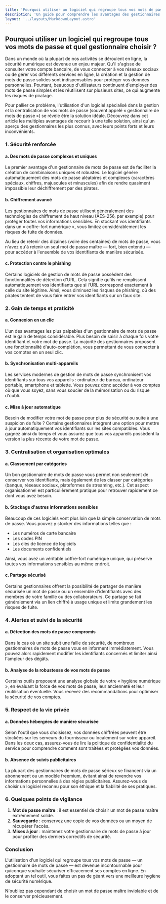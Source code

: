 ```yaml
---
title: 'Pourquoi utiliser un logiciel qui regroupe tous vos mots de passe et quel gestionnaire choisir ?'
description: 'Un guide pour comprendre les avantages des gestionnaires de mots de passe et comment choisir le bon outil pour votre sécurité en ligne.'
layout: '../layouts/MarkdownLayout.astro'
---
```


## Pourquoi utiliser un logiciel qui regroupe tous vos mots de passe et quel gestionnaire choisir ?

Dans un monde où la plupart de nos activités se déroulent en ligne, la sécurité numérique est devenue un enjeu majeur. Qu'il s'agisse de consulter votre compte bancaire, de vous connecter à vos réseaux sociaux ou de gérer vos différents services en ligne, la création et la gestion de mots de passe solides sont indispensables pour protéger vos données personnelles. Pourtant, beaucoup d'utilisateurs continuent d'employer des mots de passe simples et les réutilisent sur plusieurs sites, ce qui augmente les risques de piratage.

Pour pallier ce problème, l'utilisation d'un logiciel spécialisé dans la gestion et la centralisation de vos mots de passe (souvent appelé « gestionnaire de mots de passe ») se révèle être la solution idéale. Découvrez dans cet article les multiples avantages de recourir à une telle solution, ainsi qu'un aperçu des gestionnaires les plus connus, avec leurs points forts et leurs inconvénients.

### 1. Sécurité renforcée

#### a. Des mots de passe complexes et uniques

Le premier avantage d'un gestionnaire de mots de passe est de faciliter la création de combinaisons uniques et robustes. Le logiciel génère automatiquement des mots de passe aléatoires et complexes (caractères spéciaux, chiffres, majuscules et minuscules) afin de rendre quasiment impossible leur déchiffrement par des pirates.

#### b. Chiffrement avancé

Les gestionnaires de mots de passe utilisent généralement des technologies de chiffrement de haut niveau (AES-256, par exemple) pour protéger toutes vos informations sensibles. En stockant vos identifiants dans un « coffre-fort numérique », vous limitez considérablement les risques de fuite de données.

Au lieu de retenir des dizaines (voire des centaines) de mots de passe, vous n'avez qu'à retenir un seul mot de passe maître — fort, bien entendu — pour accéder à l'ensemble de vos identifiants de manière sécurisée.

#### c. Protection contre le phishing

Certains logiciels de gestion de mots de passe possèdent des fonctionnalités de détection d'URL. Cela signifie qu'ils ne remplissent automatiquement vos identifiants que si l'URL correspond exactement à celle du site légitime. Ainsi, vous diminuez les risques de phishing, où des pirates tentent de vous faire entrer vos identifiants sur un faux site.

### 2. Gain de temps et praticité

#### a. Connexion en un clic

L'un des avantages les plus palpables d'un gestionnaire de mots de passe est le gain de temps considérable. Plus besoin de saisir à chaque fois votre identifiant et votre mot de passe. La majorité des gestionnaires proposent une fonctionnalité d'auto-complétion, vous permettant de vous connecter à vos comptes en un seul clic.

#### b. Synchronisation multi-appareils

Les services modernes de gestion de mots de passe synchronisent vos identifiants sur tous vos appareils : ordinateur de bureau, ordinateur portable, smartphone et tablette. Vous pouvez donc accéder à vos comptes où que vous soyez, sans vous soucier de la mémorisation ou du risque d'oubli.

#### c. Mise à jour automatique

Besoin de modifier votre mot de passe pour plus de sécurité ou suite à une suspicion de fuite ? Certains gestionnaires intègrent une option pour mettre à jour automatiquement vos identifiants sur les sites compatibles. Vous gagnez ainsi du temps et vous assurez que tous vos appareils possèdent la version la plus récente de votre mot de passe.

### 3. Centralisation et organisation optimales

#### a. Classement par catégories

Un bon gestionnaire de mots de passe vous permet non seulement de conserver vos identifiants, mais également de les classer par catégories (banque, réseaux sociaux, plateformes de streaming, etc.). Cet aspect organisationnel est particulièrement pratique pour retrouver rapidement ce dont vous avez besoin.

#### b. Stockage d'autres informations sensibles

Beaucoup de ces logiciels vont plus loin que la simple conservation de mots de passe. Vous pouvez y stocker des informations telles que :

- Les numéros de carte bancaire
- Les codes PIN
- Les clés de licence de logiciels
- Les documents confidentiels

Ainsi, vous avez un véritable coffre-fort numérique unique, qui préserve toutes vos informations sensibles au même endroit.

#### c. Partage sécurisé

Certains gestionnaires offrent la possibilité de partager de manière sécurisée un mot de passe ou un ensemble d'identifiants avec des membres de votre famille ou des collaborateurs. Ce partage se fait généralement via un lien chiffré à usage unique et limite grandement les risques de fuite.

### 4. Alertes et suivi de la sécurité

#### a. Détection des mots de passe compromis

Dans le cas où un site subit une faille de sécurité, de nombreux gestionnaires de mots de passe vous en informent immédiatement. Vous pouvez alors rapidement modifier les identifiants concernés et limiter ainsi l'ampleur des dégâts.

#### b. Analyse de la robustesse de vos mots de passe

Certains outils proposent une analyse globale de votre « hygiène numérique », en évaluant la force de vos mots de passe, leur ancienneté et leur réutilisation éventuelle. Vous recevez des recommandations pour optimiser la sécurité de vos comptes.

### 5. Respect de la vie privée

#### a. Données hébergées de manière sécurisée

Selon l'outil que vous choisissez, vos données chiffrées peuvent être stockées sur les serveurs du fournisseur ou localement sur votre appareil. Dans les deux cas, assurez-vous de lire la politique de confidentialité du service pour comprendre comment sont traitées et protégées vos données.

#### b. Absence de suivis publicitaires

La plupart des gestionnaires de mots de passe sérieux se financent via un abonnement ou un modèle freemium, évitant ainsi de revendre vos informations personnelles à des régies publicitaires. Assurez-vous de choisir un logiciel reconnu pour son éthique et la fiabilité de ses pratiques.

### 6. Quelques points de vigilance

1. **Mot de passe maître** : il est essentiel de choisir un mot de passe maître extrêmement solide.
2. **Sauvegarde** : conservez une copie de vos données ou un moyen de récupérer l'accès.
3. **Mises à jour** : maintenez votre gestionnaire de mots de passe à jour pour profiter des derniers correctifs de sécurité.

### Conclusion

L'utilisation d'un logiciel qui regroupe tous vos mots de passe — un gestionnaire de mots de passe — est devenue incontournable pour quiconque souhaite sécuriser efficacement ses comptes en ligne. En adoptant un tel outil, vous faites un pas de géant vers une meilleure hygiène de sécurité numérique.

N'oubliez pas cependant de choisir un mot de passe maître inviolable et de le conserver précieusement.
